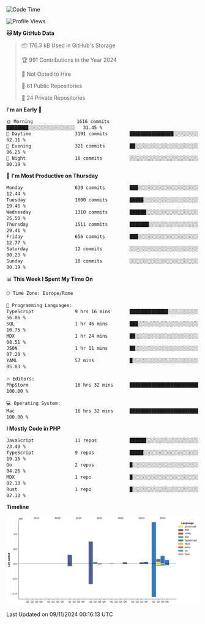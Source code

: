 <!--START_SECTION:waka-->
![Code Time](http://img.shields.io/badge/Code%20Time-5%2C431%20hrs%2027%20mins-blue)

![Profile Views](http://img.shields.io/badge/Profile%20Views-0-blue)

**🐱 My GitHub Data** 

> 📦 176.3 kB Used in GitHub's Storage 
 > 
> 🏆 991 Contributions in the Year 2024
 > 
> 🚫 Not Opted to Hire
 > 
> 📜 61 Public Repositories 
 > 
> 🔑 24 Private Repositories 
 > 
**I'm an Early 🐤** 

```text
🌞 Morning                1616 commits        ████████░░░░░░░░░░░░░░░░░   31.45 % 
🌆 Daytime                3191 commits        ████████████████░░░░░░░░░   62.11 % 
🌃 Evening                321 commits         ██░░░░░░░░░░░░░░░░░░░░░░░   06.25 % 
🌙 Night                  10 commits          ░░░░░░░░░░░░░░░░░░░░░░░░░   00.19 % 
```
📅 **I'm Most Productive on Thursday** 

```text
Monday                   639 commits         ███░░░░░░░░░░░░░░░░░░░░░░   12.44 % 
Tuesday                  1000 commits        █████░░░░░░░░░░░░░░░░░░░░   19.46 % 
Wednesday                1310 commits        ██████░░░░░░░░░░░░░░░░░░░   25.50 % 
Thursday                 1511 commits        ███████░░░░░░░░░░░░░░░░░░   29.41 % 
Friday                   656 commits         ███░░░░░░░░░░░░░░░░░░░░░░   12.77 % 
Saturday                 12 commits          ░░░░░░░░░░░░░░░░░░░░░░░░░   00.23 % 
Sunday                   10 commits          ░░░░░░░░░░░░░░░░░░░░░░░░░   00.19 % 
```


📊 **This Week I Spent My Time On** 

```text
🕑︎ Time Zone: Europe/Rome

💬 Programming Languages: 
TypeScript               9 hrs 16 mins       ██████████████░░░░░░░░░░░   56.06 % 
SQL                      1 hr 46 mins        ███░░░░░░░░░░░░░░░░░░░░░░   10.75 % 
MDX                      1 hr 24 mins        ██░░░░░░░░░░░░░░░░░░░░░░░   08.51 % 
JSON                     1 hr 11 mins        ██░░░░░░░░░░░░░░░░░░░░░░░   07.20 % 
YAML                     57 mins             █░░░░░░░░░░░░░░░░░░░░░░░░   05.83 % 

🔥 Editors: 
PhpStorm                 16 hrs 32 mins      █████████████████████████   100.00 % 

💻 Operating System: 
Mac                      16 hrs 32 mins      █████████████████████████   100.00 % 
```

**I Mostly Code in PHP** 

```text
JavaScript               11 repos            ██████░░░░░░░░░░░░░░░░░░░   23.40 % 
TypeScript               9 repos             █████░░░░░░░░░░░░░░░░░░░░   19.15 % 
Go                       2 repos             █░░░░░░░░░░░░░░░░░░░░░░░░   04.26 % 
MDX                      1 repo              █░░░░░░░░░░░░░░░░░░░░░░░░   02.13 % 
Rust                     1 repo              █░░░░░░░░░░░░░░░░░░░░░░░░   02.13 % 
```



**Timeline**

![Lines of Code chart](https://raw.githubusercontent.com/frnwtr/frnwtr/main/assets/bar_graph.png)


 Last Updated on 09/11/2024 00:16:13 UTC
<!--END_SECTION:waka-->